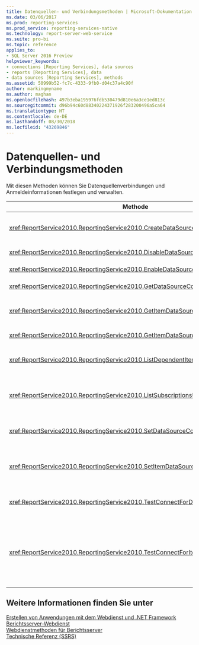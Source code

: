 ```yaml
---
title: Datenquellen- und Verbindungsmethoden | Microsoft-Dokumentation
ms.date: 03/06/2017
ms.prod: reporting-services
ms.prod_service: reporting-services-native
ms.technology: report-server-web-service
ms.suite: pro-bi
ms.topic: reference
applies_to:
- SQL Server 2016 Preview
helpviewer_keywords:
- connections [Reporting Services], data sources
- reports [Reporting Services], data
- data sources [Reporting Services], methods
ms.assetid: 50999b52-fc7c-4333-9fb0-d04c37a4c90f
author: markingmyname
ms.author: maghan
ms.openlocfilehash: 497b3eba195976fdb530479d810e6a3ce1ed813c
ms.sourcegitcommit: d96b94c60d88340224371926f283200496a5ca64
ms.translationtype: HT
ms.contentlocale: de-DE
ms.lasthandoff: 08/30/2018
ms.locfileid: "43269846"
---
```

# <a name="data-sources-and-connection-methods"></a>Datenquellen- und Verbindungsmethoden
  Mit diesen Methoden können Sie Datenquellenverbindungen und Anmeldeinformationen festlegen und verwalten.  
  
|Methode|Aktion|  
|------------|------------|  
|<xref:ReportService2010.ReportingService2010.CreateDataSource%2A>|Erstellt eine neue Datenquelle in der Berichtsserver-Datenbank oder SharePoint-Bibliothek.|  
|<xref:ReportService2010.ReportingService2010.DisableDataSource%2A>|Deaktiviert eine Datenquelle, die aktiviert ist.|  
|<xref:ReportService2010.ReportingService2010.EnableDataSource%2A>|Aktiviert eine Datenquelle, die deaktiviert ist.|  
|<xref:ReportService2010.ReportingService2010.GetDataSourceContents%2A>|Gibt den Inhalt einer Datenquelle zurück.|  
|<xref:ReportService2010.ReportingService2010.GetItemDataSourcePrompts%2A>|Ruft die Datenquellenaufforderungen für ein angegebenes Element ab.|  
|<xref:ReportService2010.ReportingService2010.GetItemDataSources%2A>|Gibt die Datenquellen für ein Element im Katalog zurück.|  
|<xref:ReportService2010.ReportingService2010.ListDependentItems%2A>|Gibt eine Liste von Katalogelementen zurück, die auf ein angegebenes Katalogelement verweisen.|  
|<xref:ReportService2010.ReportingService2010.ListSubscriptionsUsingDataSource%2A>|Gibt eine Liste von Abonnements zurück, die einer angegebenen Datenquelle zugeordnet sind.|  
|<xref:ReportService2010.ReportingService2010.SetDataSourceContents%2A>|Legt die Verbindungseigenschaften fest, die einer Datenquelle zugeordnet sind.|  
|<xref:ReportService2010.ReportingService2010.SetItemDataSources%2A>|Legt die Datenquellen für ein Element in einer Berichtsserver-Datenbank oder SharePoint-Bibliothek fest.|  
|<xref:ReportService2010.ReportingService2010.TestConnectForDataSourceDefinition%2A>|Testet die Verbindung für eine Datenquelle. Diese Methode unterstützt direkte Datenquellentests.|  
|<xref:ReportService2010.ReportingService2010.TestConnectForItemDataSource%2A>|Testet die Verbindung für eine Datenquelle. Diese Methode unterstützt Tests von veröffentlichten Datenquellen, die von Berichten oder Modellen und freigegebenen Datenquellen verwendet werden.|  
  
## <a name="see-also"></a>Weitere Informationen finden Sie unter  
 [Erstellen von Anwendungen mit dem Webdienst und .NET Framework](../../../reporting-services/report-server-web-service/net-framework/building-applications-using-the-web-service-and-the-net-framework.md)   
 [Berichtsserver-Webdienst](../../../reporting-services/report-server-web-service/report-server-web-service.md)   
 [Webdienstmethoden für Berichtsserver](../../../reporting-services/report-server-web-service/methods/report-server-web-service-methods.md)   
 [Technische Referenz (SSRS)](../../../reporting-services/technical-reference-ssrs.md)  
  
  
